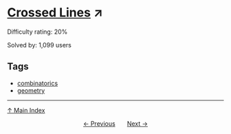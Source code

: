 # [Crossed Lines](https://projecteuler.net/problem=630) ↗️

Difficulty rating: 20%

Solved by: 1,099 users
## Tags

- [combinatorics](../tags/combinatorics.md)
- [geometry](../tags/geometry.md)



---

[↑ Main Index](../README.md)


<div align=center><a href='629.md'>← Previous</a> &nbsp;&nbsp; &nbsp;&nbsp;  <a href='631.md'>Next →</a></div>
